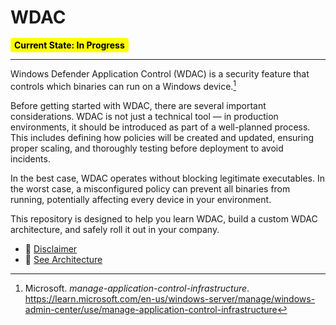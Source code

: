 # WDAC

<span style="background-color:yellow; color:black; padding:3px 6px; border-radius:4px; font-weight:bold;">
  Current State: In Progress
</span>

---

Windows Defender Application Control (WDAC) is a security feature that controls which binaries can run on a Windows device.[^1]

Before getting started with WDAC, there are several important considerations. WDAC is not just a technical tool — in production environments, it should be introduced as part of a well-planned process. This includes defining how policies will be created and updated, ensuring proper scaling, and thoroughly testing before deployment to avoid incidents.

In the best case, WDAC operates without blocking legitimate executables. In the worst case, a misconfigured policy can prevent all binaries from running, potentially affecting every device in your environment.

This repository is designed to help you learn WDAC, build a custom WDAC architecture, and safely roll it out in your company.


- 📢 [Disclaimer](3_Literature/Disclaimer.md)
- 🧾 [See Architecture](1_Architecture/Architecture.md)




[^1]: Microsoft. *manage-application-control-infrastructure*. https://learn.microsoft.com/en-us/windows-server/manage/windows-admin-center/use/manage-application-control-infrastructure
